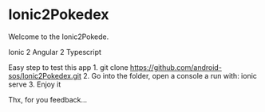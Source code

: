 # Ionic2Pokedex

Welcome to the Ionic2Pokede.

Ionic 2 Angular 2 Typescript

Easy step to test this app 1. git clone https://github.com/android-sos/Ionic2Pokedex.git 2. Go into the folder, open a console a run with: ionic serve 3. Enjoy it

Thx, for you feedback...
